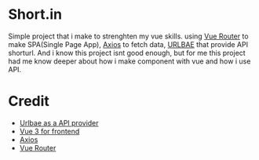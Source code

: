 # Short.in

Simple project that i make to strenghten my vue skills. using [Vue Router](https://www.npmjs.com/package/vue-router) to make SPA(Single Page App), [Axios](https://www.npmjs.com/package/axios) to fetch data, [URLBAE](https://urlbae.com/developers) that provide API shorturl. And i know this project isnt good enough, but for me this project had me know deeper about how i make component with vue and how i use API.

# Credit

- [Urlbae as a API provider](https://urlbae.com/developers)
- [Vue 3 for frontend](https://vuejs.org/)
- [Axios](https://www.npmjs.com/package/axios)
- [Vue Router](https://www.npmjs.com/package/vue-router)
